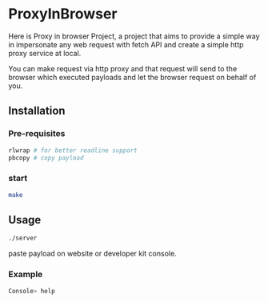 # ProxyInBrowser

Here is Proxy in browser Project, a project that aims to provide a simple way in impersonate any web request with fetch API
and create a simple http proxy service at local.

You can make request via http proxy and that request will send to the browser which executed payloads and let the browser request on behalf of you.

## Installation

### Pre-requisites

```bash
rlwrap # for better readline support
pbcopy # copy payload
```

### start

```bash
make
```

## Usage

```bash
./server 
```

paste payload on website or developer kit console.

### Example

```bash
Console> help
```
